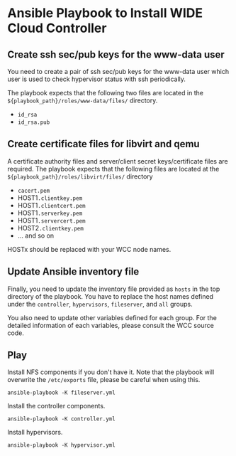 Ansible Playbook to Install WIDE Cloud Controller
=================================================

Create ssh sec/pub keys for the www-data user
---------------------------------------------

You need to create a pair of ssh sec/pub keys for the www-data user
which user is used to check hypervisor status with ssh periodically.

The playbook expects that the following two files are located in
the `${playbook_path}/roles/www-data/files/` directory.

- `id_rsa`
- `id_rsa.pub`


Create certificate files for libvirt and qemu
---------------------------------------------

A certificate authority files and server/client secret
keys/certificate files are required.  The playbook expects that the
following files are located at the
`${playbook_path}/roles/libvirt/files/` directory

- `cacert.pem`
- HOST1`.clientkey.pem`
- HOST1`.clientcert.pem`
- HOST1`.serverkey.pem`
- HOST1`.servercert.pem`
- HOST2`.clientkey.pem`
- ... and so on

HOSTx should be replaced with your WCC node names.


Update Ansible inventory file
-----------------------------

Finally, you need to update the inventory file provided as `hosts` in
the top directory of the playbook.  You have to replace the host names
defined under the `controller`, `hypervisors`, `fileserver`, and `all`
groups.

You also need to update other variables defined for each group.  For
the detailed information of each variables, please consult the WCC
source code.


Play
----

Install NFS components if you don't have it.  Note that the playbook
will overwrite the `/etc/exports` file, please be careful when using
this.

    ansible-playbook -K fileserver.yml

Install the controller components.

    ansible-playbook -K controller.yml

Install hypervisors.

    ansible-playbook -K hypervisor.yml

